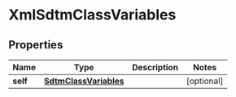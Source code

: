 

# XmlSdtmClassVariables


## Properties

| Name | Type | Description | Notes |
|------------ | ------------- | ------------- | -------------|
|**self** | [**SdtmClassVariables**](SdtmClassVariables.md) |  |  [optional] |



